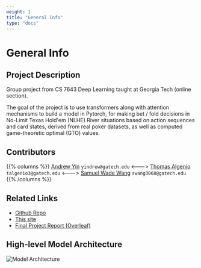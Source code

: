 ```yaml
---
weight: 1
title: "General Info"
type: "docs"
---
```


# General Info

## Project Description

Group project from CS 7643 Deep Learning taught at Georgia Tech (online section).

The goal of the project is to use transformers along with attention mechanisms 
to build a model in Pytorch,
for making bet / fold decisions in No-Limit Texas Hold'em (NLHE)
River situations based on action sequences and card states,
derived from real poker datasets,
as well as computed game-theoretic optimal (GTO) values.

## Contributors

{{% columns %}}
[Andrew Yin](https://github.com/yindrew/)
`yindrew@gatech.edu`
<---> 
[Thomas Algenio](https://github.com/thomasalgenio)
`talgenio3@gatech.edu`
<---> 
[Samuel Wade Wang](https://github.com/ZebraAlgebra)
`swang3068@gatech.edu`
{{% /columns %}}

## Related Links

* [Github Repo](https://github.com/yindrew/DeepRiverDivers)
* [This site](https://zebraalgebra.github.io/DeepRiverDiversDoc/)
* [Final Project Report (Overleaf)](https://www.overleaf.com/read/bfynsbgpqqhy#5003fe)

## High-level Model Architecture

![Model Architecture](/images/model_drawio.png)
